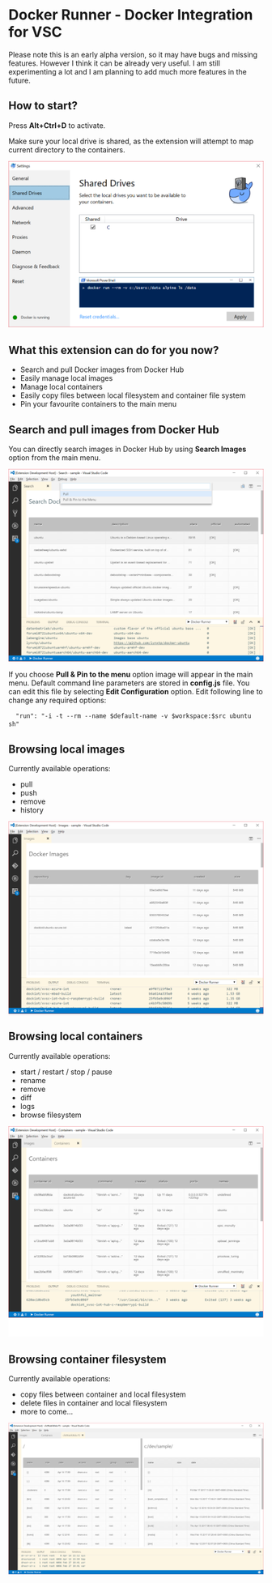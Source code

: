 # Docker Runner - Docker Integration for VSC

Please note this is an early alpha version, so it may have bugs and missing features.
However I think it can be already very useful.
I am still experimenting a lot and I am planning to add much more features in the future. 

## How to start?

Press **Alt+Ctrl+D** to activate.

Make sure your local drive is shared, as the extension will attempt to map current directory to the containers.

![Shared Drives](images/shared-drives.png)

## What this extension can do for you now?

- Search and pull Docker images from Docker Hub
- Easily manage local images
- Manage local containers
- Easily copy files between local filesystem and container file system
- Pin your favourite containers to the main menu

## Search and pull images from Docker Hub

You can directly search images in Docker Hub by using **Search Images** option from the main menu.

![Search Results](images/search-results.png)

If you choose **Pull & Pin to the menu** option image will appear in the main menu. Default command line parameters are stored in **config.js** file. You can edit this file by selecting **Edit Configuration** option. Edit following line to change any required options:

      "run": "-i -t --rm --name $default-name -v $workspace:$src ubuntu sh"





## Browsing local images

Currently available operations:

- pull
- push
- remove
- history

![Search Results](images/images.png)

## Browsing local containers

Currently available operations:

- start / restart / stop / pause
- rename
- remove
- diff
- logs
- browse filesystem


![Search Results](images/containers.png)

## Browsing container filesystem

Currently available operations:

- copy files between container and local filesystem
- delete files in container and local filesystem
- more to come...

![Search Results](images/files.png)
